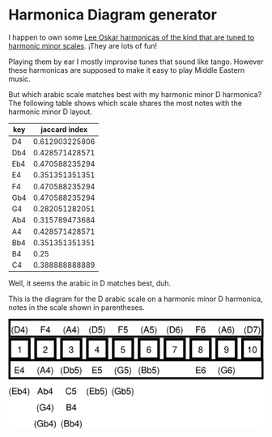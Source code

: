 # Harmonica Diagram generator

I happen to own some [Lee Oskar harmonicas of the kind that are tuned to harmonic minor scales](http://leeoskar.com/harmonic-minor-harmonica/). ¡They are lots of fun!

Playing them by ear I mostly improvise tunes that sound like
tango. However these harmonicas are supposed to make it easy to play
Middle Eastern music.

But which arabic scale matches best with my harmonic minor D
harmonica? The following table shows which scale shares the most notes
with the harmonic minor D layout.

|key  | jaccard index  |
|-----|----------------|
|D4   |0.612903225806|
|Db4  |0.428571428571|
|Eb4  |0.470588235294|
|E4   |0.351351351351|
|F4   |0.470588235294|
|Gb4  |0.470588235294|
|G4   |0.282051282051|
|Ab4  |0.315789473684|
|A4   |0.428571428571|
|Bb4  |0.351351351351|
|B4   |0.25|
|C4   |0.388888888889|

Well, it seems the arabic in D matches best, duh.

This is the diagram for the D arabic scale on a harmonic minor D
harmonica, notes in the scale shown in parentheses.

<img src="arabic_D4_Dhm_harp.png">
